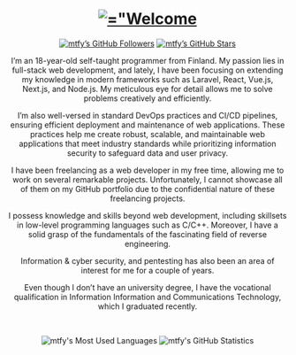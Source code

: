 <p align="center">
	<h1 align="center"><a href="#"><img src="https://readme-typing-svg.demolab.com?font=Montserrat&size=36&pause=2000&color=6699FF&center=true&vCenter=true&random=false&width=420&lines=Welcome+to+My+Profile" alt=="Welcome to My Profile" /></a></h1>
	<p align="center"><a href="https://github.com/mtfy?tab=followers"><img src="https://img.shields.io/github/followers/mtfy?style=for-the-badge&logoColor=6699FF" alt="mtfy&#x2019;s GitHub Followers" title="mtfy&#x2019;s GitHub Followers"></a> <a href="#"><img src="https://img.shields.io/github/stars/mtfy?style=for-the-badge&logoColor=6699FF" alt="mtfy&#x2019;s GitHub Stars" title="mtfy&#x2019;s GitHub Stars"></a></p>
</p>
<p align="center">I&#x2019;m an 18-year-old self-taught programmer from Finland. My passion lies in full-stack web development, and lately, I have been focusing on extending my knowledge in modern frameworks such as Laravel, React, Vue.js, Next.js, and Node.js. My meticulous eye for detail allows me to solve problems creatively and efficiently.</p>

<p align="center">I&#x2019;m also well-versed in standard DevOps practices and CI/CD pipelines, ensuring efficient deployment and maintenance of web applications. These practices help me create robust, scalable, and maintainable web applications that meet industry standards while prioritizing information security to safeguard data and user privacy.</p>


<p align="center">I have been freelancing as a web developer in my free time, allowing me to work on several remarkable projects. Unfortunately, I cannot showcase all of them on my GitHub portfolio due to the confidential nature of these freelancing projects.</p>


<p align="center">I possess knowledge and skills beyond web development, including skillsets in low-level programming languages such as C/C++. Moreover, I have a solid grasp of the fundamentals of the fascinating field of reverse engineering.</p>

<p align="center">Information & cyber security, and pentesting has also been an area of interest for me for a couple of years.</p>

<p align="center">Even though I don&#x2019;t have an university degree, I have the vocational qualification in Information Information and Communications Technology, which I graduated recently.</p>

<br />
<p align="center">
	<img src="https://github-readme-stats.vercel.app/api/top-langs/?username=mtfy&&theme=transparent&layout=compact&hide_border=true&card_width=420&text_color=6699FF" title="mtfy's Most Used Languages" alt="mtfy's Most Used Languages" />&#xa0;<img src="https://github-readme-stats.vercel.app/api?username=mtfy&theme=transparent&hide=prs,issues&count_private=true&hide_border=true&card_width=420&text_color=6699FF" title="mtfy's GitHub Statistics" alt="mtfy's GitHub Statistics" />
</p>
